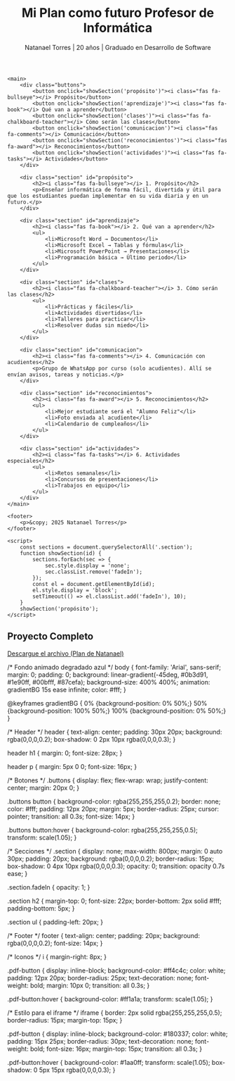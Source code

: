 <!DOCTYPE html>
<html lang="es">
<head>
    <meta charset="UTF-8">
    <meta name="viewport" content="width=device-width, initial-scale=1.0">
    <title>Plan Docente - Natanael Torres</title>
    <link rel="stylesheet" href="style.css">
    <link href="https://cdnjs.cloudflare.com/ajax/libs/font-awesome/6.4.0/css/all.min.css" rel="stylesheet">
</head>
<body>
    <header>
        <h1><i class="fas fa-laptop-code"></i> Mi Plan como futuro Profesor de Informática</h1>
        <p>Natanael Torres | 20 años | Graduado en Desarrollo de Software</p>
    </header>

    <main>
        <div class="buttons">
            <button onclick="showSection('propósito')"><i class="fas fa-bullseye"></i> Propósito</button>
            <button onclick="showSection('aprendizaje')"><i class="fas fa-book"></i> Qué van a aprender</button>
            <button onclick="showSection('clases')"><i class="fas fa-chalkboard-teacher"></i> Cómo serán las clases</button>
            <button onclick="showSection('comunicacion')"><i class="fas fa-comments"></i> Comunicación</button>
            <button onclick="showSection('reconocimientos')"><i class="fas fa-award"></i> Reconocimientos</button>
            <button onclick="showSection('actividades')"><i class="fas fa-tasks"></i> Actividades</button>
        </div>

        <div class="section" id="propósito">
            <h2><i class="fas fa-bullseye"></i> 1. Propósito</h2>
            <p>Enseñar informática de forma fácil, divertida y útil para que los estudiantes puedan implementar en su vida diaria y en un futuro.</p>
        </div>

        <div class="section" id="aprendizaje">
            <h2><i class="fas fa-book"></i> 2. Qué van a aprender</h2>
            <ul>
                <li>Microsoft Word → Documentos</li>
                <li>Microsoft Excel → Tablas y fórmulas</li>
                <li>Microsoft PowerPoint → Presentaciones</li>
                <li>Programación básica → Último periodo</li>
            </ul>
        </div>

        <div class="section" id="clases">
            <h2><i class="fas fa-chalkboard-teacher"></i> 3. Cómo serán las clases</h2>
            <ul>
                <li>Prácticas y fáciles</li>
                <li>Actividades divertidas</li>
                <li>Talleres para practicar</li>
                <li>Resolver dudas sin miedo</li>
            </ul>
        </div>

        <div class="section" id="comunicacion">
            <h2><i class="fas fa-comments"></i> 4. Comunicación con acudientes</h2>
            <p>Grupo de WhatsApp por curso (solo acudientes). Allí se envían avisos, tareas y noticias.</p>
        </div>

        <div class="section" id="reconocimientos">
            <h2><i class="fas fa-award"></i> 5. Reconocimientos</h2>
            <ul>
                <li>Mejor estudiante será el "Alumno Feliz"</li>
                <li>Foto enviada al acudiente</li>
                <li>Calendario de cumpleaños</li>
            </ul>
        </div>

        <div class="section" id="actividades">
            <h2><i class="fas fa-tasks"></i> 6. Actividades especiales</h2>
            <ul>
                <li>Retos semanales</li>
                <li>Concursos de presentaciones</li>
                <li>Trabajos en equipo</li>
            </ul>
        </div>
    </main>

    <footer>
        <p>&copy; 2025 Natanael Torres</p>
    </footer>

    <script>
        const sections = document.querySelectorAll('.section');
        function showSection(id) {
            sections.forEach(sec => {
                sec.style.display = 'none';
                sec.classList.remove('fadeIn');
            });
            const el = document.getElementById(id);
            el.style.display = 'block';
            setTimeout(() => el.classList.add('fadeIn'), 10);
        }
        showSection('propósito');
    </script>

<section id="descargar-pdf">
    <h2><i class="fas fa-file-pdf"></i> Proyecto Completo</h2>
    <a href="Plan Docente de Natanael Torres.pdf" download class="pdf-button">
        <i class="fas fa-download"></i> Descargue el archivo (Plan de Natanael)
    </a>
</section>

/* Fondo animado degradado azul */
body {
    font-family: 'Arial', sans-serif;
    margin: 0;
    padding: 0;
    background: linear-gradient(-45deg, #0b3d91, #1e90ff, #00bfff, #87cefa);
    background-size: 400% 400%;
    animation: gradientBG 15s ease infinite;
    color: #fff;
}

@keyframes gradientBG {
    0% {background-position: 0% 50%;}
    50% {background-position: 100% 50%;}
    100% {background-position: 0% 50%;}
}

/* Header */
header {
    text-align: center;
    padding: 30px 20px;
    background: rgba(0,0,0,0.2);
    box-shadow: 0 2px 10px rgba(0,0,0,0.3);
}

header h1 {
    margin: 0;
    font-size: 28px;
}

header p {
    margin: 5px 0 0;
    font-size: 16px;
}

/* Botones */
.buttons {
    display: flex;
    flex-wrap: wrap;
    justify-content: center;
    margin: 20px 0;
}

.buttons button {
    background-color: rgba(255,255,255,0.2);
    border: none;
    color: #fff;
    padding: 12px 20px;
    margin: 5px;
    border-radius: 25px;
    cursor: pointer;
    transition: all 0.3s;
    font-size: 14px;
}

.buttons button:hover {
    background-color: rgba(255,255,255,0.5);
    transform: scale(1.05);
}

/* Secciones */
.section {
    display: none;
    max-width: 800px;
    margin: 0 auto 30px;
    padding: 20px;
    background: rgba(0,0,0,0.2);
    border-radius: 15px;
    box-shadow: 0 4px 10px rgba(0,0,0,0.3);
    opacity: 0;
    transition: opacity 0.7s ease;
}

.section.fadeIn {
    opacity: 1;
}

.section h2 {
    margin-top: 0;
    font-size: 22px;
    border-bottom: 2px solid #fff;
    padding-bottom: 5px;
}

.section ul {
    padding-left: 20px;
}

/* Footer */
footer {
    text-align: center;
    padding: 20px;
    background: rgba(0,0,0,0.2);
    font-size: 14px;
}

/* Iconos */
i {
    margin-right: 8px;
}


.pdf-button {
    display: inline-block;
    background-color: #ff4c4c;
    color: white;
    padding: 12px 20px;
    border-radius: 25px;
    text-decoration: none;
    font-weight: bold;
    margin: 10px 0;
    transition: all 0.3s;
}

.pdf-button:hover {
    background-color: #ff1a1a;
    transform: scale(1.05);
}

/* Estilo para el iframe */
iframe {
    border: 2px solid rgba(255,255,255,0.5);
    border-radius: 15px;
    margin-top: 15px;
}


.pdf-button {
    display: inline-block;
    background-color: #180337;
    color: white;
    padding: 15px 25px;
    border-radius: 30px;
    text-decoration: none;
    font-weight: bold;
    font-size: 16px;
    margin-top: 15px;
    transition: all 0.3s;
}

.pdf-button:hover {
    background-color: #1aa0ff;
    transform: scale(1.05);
    box-shadow: 0 5px 15px rgba(0,0,0,0.3);
}

</body>
</html>
